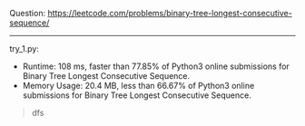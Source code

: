 Question: https://leetcode.com/problems/binary-tree-longest-consecutive-sequence/

---

try_1.py:
* Runtime: 108 ms, faster than 77.85% of Python3 online submissions for Binary Tree Longest Consecutive Sequence.
* Memory Usage: 20.4 MB, less than 66.67% of Python3 online submissions for Binary Tree Longest Consecutive Sequence.

> dfs
